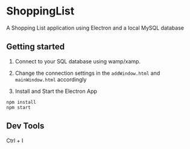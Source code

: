 # ShoppingList
A Shopping List application using Electron and a local MySQL database

## Getting started
1. Connect to your SQL database using wamp/xamp.
2. Change the connection settings in the ```addWindow.html``` and ```mainWindow.html``` accordingly

3. Install and Start the Electron App
```
npm install
npm start
```

## Dev Tools
Ctrl + I